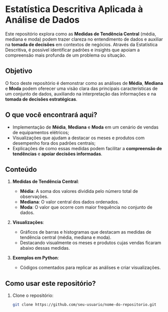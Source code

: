 # Estatística Descritiva Aplicada à Análise de Dados

Este repositório explora como as **Medidas de Tendência Central** (média, mediana e moda) podem trazer clareza no entendimento de dados e auxiliar na **tomada de decisões** em contextos de negócios. Através da Estatística Descritiva, é possível identificar padrões e insights que apoiam a compreensão mais profunda de um problema ou situação.

## Objetivo

O foco deste repositório é demonstrar como as análises de **Média**, **Mediana** e **Moda** podem oferecer uma visão clara das principais características de um conjunto de dados, auxiliando na interpretação das informações e na **tomada de decisões estratégicas**.

## O que você encontrará aqui?

- Implementação de **Média**, **Mediana** e **Moda** em um cenário de vendas de equipamentos elétricos;
- Visualizações que ajudam a destacar os meses e produtos com desempenho fora dos padrões centrais;
- Explicações de como essas medidas podem facilitar a **compreensão de tendências** e **apoiar decisões informadas**.

## Conteúdo

1. **Medidas de Tendência Central**:
   - **Média**: A soma dos valores dividida pelo número total de observações.
   - **Mediana**: O valor central dos dados ordenados.
   - **Moda**: O valor que ocorre com maior frequência no conjunto de dados.

2. **Visualizações**:
   - Gráficos de barras e histogramas que destacam as medidas de tendência central (média, mediana e moda).
   - Destacando visualmente os meses e produtos cujas vendas ficaram abaixo dessas medidas.

3. **Exemplos em Python**:
   - Códigos comentados para replicar as análises e criar visualizações.

## Como usar este repositório?

1. Clone o repositório:
   ```bash
   git clone https://github.com/seu-usuario/nome-do-repositorio.git


